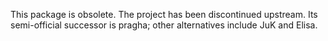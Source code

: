 This package is obsolete. The project has been discontinued upstream.
Its semi-official successor is pragha; other alternatives include
JuK and Elisa.
